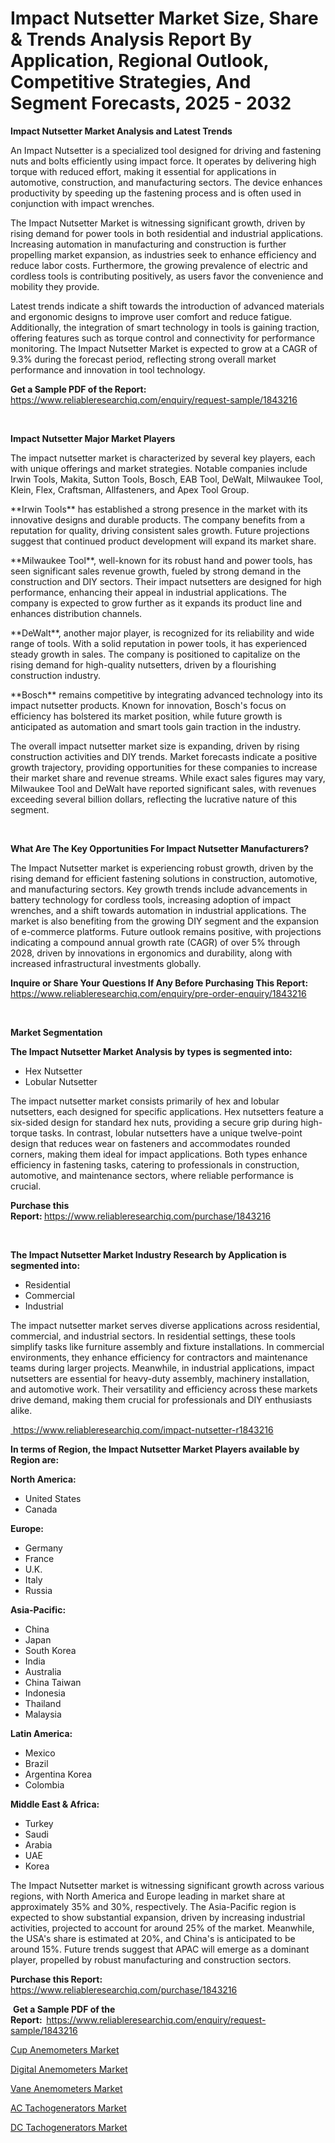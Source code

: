 <p><h1>Impact Nutsetter Market Size, Share & Trends Analysis Report By Application, Regional Outlook, Competitive Strategies, And Segment Forecasts, 2025 - 2032</h1></p><p><strong>Impact Nutsetter Market Analysis and Latest Trends</strong></p>
<p><p>An Impact Nutsetter is a specialized tool designed for driving and fastening nuts and bolts efficiently using impact force. It operates by delivering high torque with reduced effort, making it essential for applications in automotive, construction, and manufacturing sectors. The device enhances productivity by speeding up the fastening process and is often used in conjunction with impact wrenches.</p><p>The Impact Nutsetter Market is witnessing significant growth, driven by rising demand for power tools in both residential and industrial applications. Increasing automation in manufacturing and construction is further propelling market expansion, as industries seek to enhance efficiency and reduce labor costs. Furthermore, the growing prevalence of electric and cordless tools is contributing positively, as users favor the convenience and mobility they provide.</p><p>Latest trends indicate a shift towards the introduction of advanced materials and ergonomic designs to improve user comfort and reduce fatigue. Additionally, the integration of smart technology in tools is gaining traction, offering features such as torque control and connectivity for performance monitoring. The Impact Nutsetter Market is expected to grow at a CAGR of 9.3% during the forecast period, reflecting strong overall market performance and innovation in tool technology.</p></p>
<p><strong>Get a Sample PDF of the Report:&nbsp;</strong> <a href="https://www.reliableresearchiq.com/enquiry/request-sample/1843216?utm_campaign=1170&utm_medium=2&utm_source=Github&utm_content=ia&utm_term=11042025&utm_id=impact-nutsetter">https://www.reliableresearchiq.com/enquiry/request-sample/1843216</a></p>
<p>&nbsp;</p>
<p><strong>Impact Nutsetter Major Market Players</strong></p>
<p><p>The impact nutsetter market is characterized by several key players, each with unique offerings and market strategies. Notable companies include Irwin Tools, Makita, Sutton Tools, Bosch, EAB Tool, DeWalt, Milwaukee Tool, Klein, Flex, Craftsman, Allfasteners, and Apex Tool Group.</p><p>**Irwin Tools** has established a strong presence in the market with its innovative designs and durable products. The company benefits from a reputation for quality, driving consistent sales growth. Future projections suggest that continued product development will expand its market share.</p><p>**Milwaukee Tool**, well-known for its robust hand and power tools, has seen significant sales revenue growth, fueled by strong demand in the construction and DIY sectors. Their impact nutsetters are designed for high performance, enhancing their appeal in industrial applications. The company is expected to grow further as it expands its product line and enhances distribution channels.</p><p>**DeWalt**, another major player, is recognized for its reliability and wide range of tools. With a solid reputation in power tools, it has experienced steady growth in sales. The company is positioned to capitalize on the rising demand for high-quality nutsetters, driven by a flourishing construction industry.</p><p>**Bosch** remains competitive by integrating advanced technology into its impact nutsetter products. Known for innovation, Bosch's focus on efficiency has bolstered its market position, while future growth is anticipated as automation and smart tools gain traction in the industry.</p><p>The overall impact nutsetter market size is expanding, driven by rising construction activities and DIY trends. Market forecasts indicate a positive growth trajectory, providing opportunities for these companies to increase their market share and revenue streams. While exact sales figures may vary, Milwaukee Tool and DeWalt have reported significant sales, with revenues exceeding several billion dollars, reflecting the lucrative nature of this segment.</p></p>
<p>&nbsp;</p>
<p><strong>What Are The Key Opportunities For Impact Nutsetter Manufacturers?</strong></p>
<p><p>The Impact Nutsetter market is experiencing robust growth, driven by the rising demand for efficient fastening solutions in construction, automotive, and manufacturing sectors. Key growth trends include advancements in battery technology for cordless tools, increasing adoption of impact wrenches, and a shift towards automation in industrial applications. The market is also benefiting from the growing DIY segment and the expansion of e-commerce platforms. Future outlook remains positive, with projections indicating a compound annual growth rate (CAGR) of over 5% through 2028, driven by innovations in ergonomics and durability, along with increased infrastructural investments globally.</p></p>
<p><strong>Inquire or Share Your Questions If Any Before Purchasing This Report:</strong> <a href="https://www.reliableresearchiq.com/enquiry/pre-order-enquiry/1843216?utm_campaign=1170&utm_medium=2&utm_source=Github&utm_content=ia&utm_term=11042025&utm_id=impact-nutsetter">https://www.reliableresearchiq.com/enquiry/pre-order-enquiry/1843216</a></p>
<p>&nbsp;</p>
<p><strong>Market Segmentation</strong></p>
<p><strong>The Impact Nutsetter Market Analysis by types is segmented into:</strong></p>
<p><ul><li>Hex Nutsetter</li><li>Lobular Nutsetter</li></ul></p>
<p><p>The impact nutsetter market consists primarily of hex and lobular nutsetters, each designed for specific applications. Hex nutsetters feature a six-sided design for standard hex nuts, providing a secure grip during high-torque tasks. In contrast, lobular nutsetters have a unique twelve-point design that reduces wear on fasteners and accommodates rounded corners, making them ideal for impact applications. Both types enhance efficiency in fastening tasks, catering to professionals in construction, automotive, and maintenance sectors, where reliable performance is crucial.</p></p>
<p><strong>Purchase this Report:&nbsp;</strong><a href="https://www.reliableresearchiq.com/purchase/1843216?utm_campaign=1170&utm_medium=2&utm_source=Github&utm_content=ia&utm_term=11042025&utm_id=impact-nutsetter">https://www.reliableresearchiq.com/purchase/1843216</a></p>
<p>&nbsp;</p>
<p><strong>The Impact Nutsetter Market Industry Research by Application is segmented into:</strong></p>
<p><ul><li>Residential</li><li>Commercial</li><li>Industrial</li></ul></p>
<p><p>The impact nutsetter market serves diverse applications across residential, commercial, and industrial sectors. In residential settings, these tools simplify tasks like furniture assembly and fixture installations. In commercial environments, they enhance efficiency for contractors and maintenance teams during larger projects. Meanwhile, in industrial applications, impact nutsetters are essential for heavy-duty assembly, machinery installation, and automotive work. Their versatility and efficiency across these markets drive demand, making them crucial for professionals and DIY enthusiasts alike.</p></p>
<p><a href="https://www.reliableresearchiq.com/impact-nutsetter-r1843216?utm_campaign=1170&utm_medium=2&utm_source=Github&utm_content=ia&utm_term=11042025&utm_id=impact-nutsetter">&nbsp;https://www.reliableresearchiq.com/impact-nutsetter-r1843216</a></p>
<p><strong>In terms of Region, the Impact Nutsetter Market Players available by Region are:</strong></p>
<p>
    <p> <strong> North America: </strong>
        <ul>
            <li>United States</li>
            <li>Canada</li>
        </ul>
        </p> 
    <p> <strong> Europe: </strong>
        <ul>
            <li>Germany</li>
            <li>France</li>
            <li>U.K.</li>
            <li>Italy</li>
            <li>Russia</li>
        </ul>
        </p> 
    <p> <strong> Asia-Pacific: </strong>
        <ul>
            <li>China</li>
            <li>Japan</li>
            <li>South Korea</li>
            <li>India</li>
            <li>Australia</li>
            <li>China Taiwan</li>
            <li>Indonesia</li>
            <li>Thailand</li>
            <li>Malaysia</li>
        </ul>
        </p> 
    <p> <strong> Latin America: </strong>
        <ul>
            <li>Mexico</li>
            <li>Brazil</li>
            <li>Argentina Korea</li>
            <li>Colombia</li>
        </ul>
        </p> 
    <p> <strong> Middle East & Africa: </strong>
        <ul>
            <li>Turkey</li>
            <li>Saudi</li>
            <li>Arabia</li>
            <li>UAE</li>
            <li>Korea</li>
        </ul>
    </p>
    </p>
<p><p>The Impact Nutsetter market is witnessing significant growth across various regions, with North America and Europe leading in market share at approximately 35% and 30%, respectively. The Asia-Pacific region is expected to show substantial expansion, driven by increasing industrial activities, projected to account for around 25% of the market. Meanwhile, the USA's share is estimated at 20%, and China's is anticipated to be around 15%. Future trends suggest that APAC will emerge as a dominant player, propelled by robust manufacturing and construction sectors.</p></p>
<p><strong>Purchase this Report: </strong><a href="https://www.reliableresearchiq.com/purchase/1843216?utm_campaign=1170&utm_medium=2&utm_source=Github&utm_content=ia&utm_term=11042025&utm_id=impact-nutsetter">https://www.reliableresearchiq.com/purchase/1843216</a></p>
<p>&nbsp;<strong>Get a Sample PDF of the Report:&nbsp;&nbsp;</strong><a href="https://www.reliableresearchiq.com/enquiry/request-sample/1843216?utm_campaign=1170&utm_medium=2&utm_source=Github&utm_content=ia&utm_term=11042025&utm_id=impact-nutsetter">https://www.reliableresearchiq.com/enquiry/request-sample/1843216</a></p>
<p><strong></strong></p>
<p><p><a href="https://github.com/mriwacraane/Market-Research-Report-List-1/blob/main/cup-anemometers-market.md?utm_campaign=1170&utm_medium=2&utm_source=Github&utm_content=ia&utm_term=11042025&utm_id=impact-nutsetter">Cup Anemometers Market</a></p><p><a href="https://github.com/hunanuzmez/Market-Research-Report-List-1/blob/main/digital-anemometers-market.md?utm_campaign=1170&utm_medium=2&utm_source=Github&utm_content=ia&utm_term=11042025&utm_id=impact-nutsetter">Digital Anemometers Market</a></p><p><a href="https://github.com/shewlisapsai/Market-Research-Report-List-1/blob/main/vane-anemometers-market.md?utm_campaign=1170&utm_medium=2&utm_source=Github&utm_content=ia&utm_term=11042025&utm_id=impact-nutsetter">Vane Anemometers Market</a></p><p><a href="https://github.com/chikenmhamdi/Market-Research-Report-List-1/blob/main/ac-tachogenerators-market.md?utm_campaign=1170&utm_medium=2&utm_source=Github&utm_content=ia&utm_term=11042025&utm_id=impact-nutsetter">AC Tachogenerators Market</a></p><p><a href="https://github.com/benhaeneye/Market-Research-Report-List-1/blob/main/dc-tachogenerators-market.md?utm_campaign=1170&utm_medium=2&utm_source=Github&utm_content=ia&utm_term=11042025&utm_id=impact-nutsetter">DC Tachogenerators Market</a></p></p>